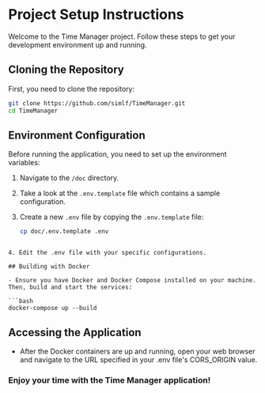 # Project Setup Instructions

Welcome to the Time Manager project. Follow these steps to get your development environment up and running.

## Cloning the Repository

First, you need to clone the repository:

```bash
git clone https://github.com/simlf/TimeManager.git
cd TimeManager
```

## Environment Configuration

Before running the application, you need to set up the environment variables:

1. Navigate to the `/doc` directory.
2. Take a look at the `.env.template` file which contains a sample configuration.
3. Create a new `.env` file by copying the `.env.template` file:

   ```bash
   cp doc/.env.template .env
```

4. Edit the .env file with your specific configurations.

## Building with Docker

- Ensure you have Docker and Docker Compose installed on your machine. Then, build and start the services:

```bash
docker-compose up --build
```
## Accessing the Application

- After the Docker containers are up and running, open your web browser and navigate to the URL specified in your .env file's CORS_ORIGIN value.


### Enjoy your time with the Time Manager application!


